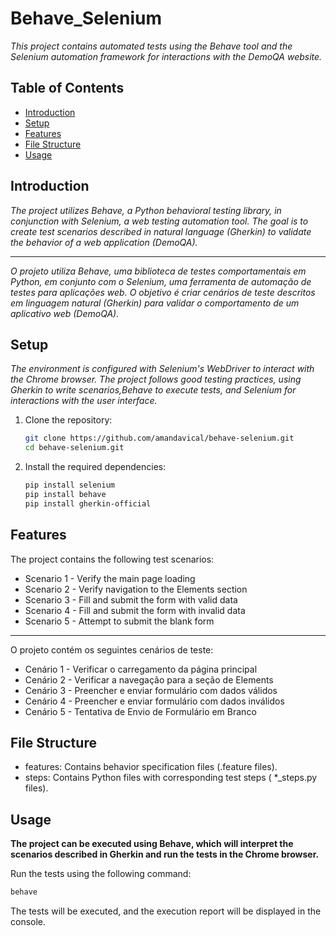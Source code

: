 # Behave_Selenium

*This project contains automated tests using the Behave tool and the Selenium automation framework for interactions with the DemoQA website.*

## Table of Contents

- [Introduction](#introduction)
- [Setup](#setup)
- [Features](#features)
- [File Structure](#file-structure)
- [Usage](#usage)

## Introduction

*The project utilizes Behave, a Python behavioral testing library, in conjunction with Selenium, a web testing automation tool.
The goal is to create test scenarios described in natural language (Gherkin) to validate the behavior of a web application (DemoQA).*

---

*O projeto utiliza Behave, uma biblioteca de testes comportamentais em Python, em conjunto com o Selenium, uma ferramenta de automação de testes para aplicações web. 
O objetivo é criar cenários de teste descritos em linguagem natural (Gherkin) para validar o comportamento de um aplicativo web (DemoQA).*


## Setup
*The environment is configured with Selenium's WebDriver to interact with the Chrome browser. The project follows good testing practices, using Gherkin to write scenarios,Behave to execute tests, and Selenium for interactions with the user interface.*

1. Clone the repository:
   ```bash
   git clone https://github.com/amandavical/behave-selenium.git
   cd behave-selenium.git
2. Install the required dependencies:
   ```bash
   pip install selenium
   pip install behave
   pip install gherkin-official

## Features

The project contains the following test scenarios:

* Scenario 1 - Verify the main page loading
* Scenario 2 - Verify navigation to the Elements section
* Scenario 3 - Fill and submit the form with valid data
* Scenario 4 - Fill and submit the form with invalid data
* Scenario 5 - Attempt to submit the blank form

---

O projeto contém os seguintes cenários de teste:

* Cenário 1 - Verificar o carregamento da página principal
* Cenário 2 - Verificar a navegação para a seção de Elements
* Cenário 3 - Preencher e enviar formulário com dados válidos
* Cenário 4 - Preencher e enviar formulário com dados inválidos
* Cenário 5 - Tentativa de Envio de Formulário em Branco


## File Structure

* features: Contains behavior specification files (.feature files).
* steps: Contains Python files with corresponding test steps ( *_steps.py files).

## Usage
**The project can be executed using Behave, which will interpret the scenarios described in Gherkin and run the tests in the Chrome browser.**


Run the tests using the following command:

```bash
behave
```
The tests will be executed, and the execution report will be displayed in the console.

